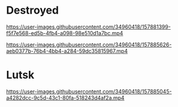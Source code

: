 # Destroyed

https://user-images.githubusercontent.com/34960418/157881399-f5f7e568-ed5b-4fb4-a098-98e510d1a7bc.mp4

https://user-images.githubusercontent.com/34960418/157885626-aeb0377b-76b4-4bb4-a284-59dc35815967.mp4



# Lutsk

https://user-images.githubusercontent.com/34960418/157885045-a4282dcc-9c5d-43c1-80fa-518243d4af2a.mp4


